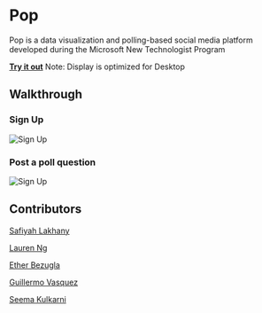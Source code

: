 # Pop

Pop is a data visualization and polling-based social media platform developed during the Microsoft New Technologist Program

**[Try it out](https://safiyahlakhany.github.io/Pop/)** Note: Display is optimized for Desktop

## Walkthrough

### Sign Up
<img src='http://g.recordit.co/mJv4pUHYYn.gif'  width='' alt='Sign Up' />

### Post a poll question
<img src='https://recordit.co/O2Ib0QlloZ.gif'  width='' alt='Sign Up' />


## Contributors
[Safiyah Lakhany](https://github.com/safiyahlakhany)

[Lauren Ng](https://github.com/laurenng)

[Ether Bezugla](https://github.com/kbezugla)

[Guillermo Vasquez](https://github.com/memovasquez)

[Seema Kulkarni](https://github.com/seemariva)
